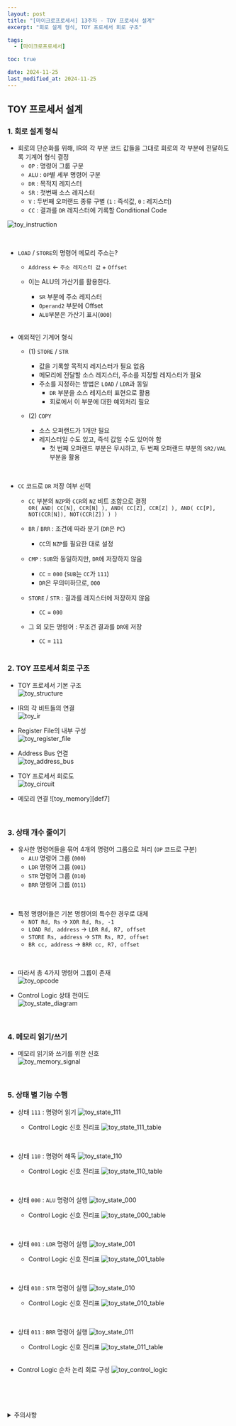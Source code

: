 ```yaml
---
layout: post
title: "[마이크로프로세서] 13주차 - TOY 프로세서 설계"
excerpt: "회로 설계 형식, TOY 프로세서 회로 구조"

tags:
  - [마이크로프로세서]

toc: true

date: 2024-11-25
last_modified_at: 2024-11-25
---
```

## TOY 프로세서 설계
### 1. 회로 설계 형식
- 회로의 단순화를 위해, IR의 각 부분 코드 값들을 그대로 회로의 각 부분에 전달하도록 기계어 형식 결정  
  - `OP` : 명령어 그룹 구분
  - `ALU` : `OP`별 세부 명령어 구분
  - `DR` : 목적지 레지스터
  - `SR` : 첫번째 소스 레지스터
  - `V` : 두번째 오퍼랜드 종류 구별 (`1` : 즉석값, `0` : 레지스터)
  - `CC` : 결과를 `DR` 레지스터에 기록할 Conditional Code  

![toy_instruction][def]  

<br>

- `LOAD` / `STORE`의 명령어 메모리 주소는?  
  - `Address` <- `주소 레지스터 값` + `Offset`
  - 이는 ALU의 가산기를 활용한다.  
    - `SR` 부분에 주소 레지스터
    - `Operand2` 부분에 Offset
    - `ALU`부분은 가산기 표시(`000`)  

    <br>

- 예외적인 기계어 형식
  - (1) `STORE` / `STR`
    - 값을 기록할 목적지 레지스터가 필요 없음
    - 메모리에 전달할 소스 레지스터, 주소를 지정할 레지스터가 필요
    - 주소를 지정하는 방법은 `LOAD` / `LDR`과 동일
      - `DR` 부분을 소스 레지스터 표현으로 활용
      - 회로에서 이 부분에 대한 예외처리 필요

  - (2) `COPY`
    - 소스 오퍼랜드가 1개만 필요
    - 레지스터일 수도 있고, 즉석 값일 수도 있어야 함
      - 첫 번째 오퍼랜드 부분은 무시하고, 두 번째 오퍼랜드 부분의 `SR2/VAL` 부분을 활용  

<br>

- `CC` 코드로 `DR` 저장 여부 선택
  - `CC` 부분의 `NZP`와 `CCR`의 `NZ` 비트 조합으로 결정  
  `OR( AND( CC[N], CCR[N] ), AND( CC[Z], CCR[Z] ), AND( CC[P], NOT(CCR[N]), NOT(CCR[Z]) ) )` 

  - `BR` / `BRR` : 조건에 따라 분기 (`DR`은 `PC`)
    - `CC`의 `NZP`를 필요한 대로 설정

  - `CMP` : `SUB`와 동일하지만, `DR`에 저장하지 않음
    - `CC` = `000` (`SUB`는 `CC`가 `111`)
    - `DR`은 무의미하므로, `000`  

  - `STORE` / `STR` : 결과를 레지스터에 저장하지 않음
    - `CC` = `000`

  - 그 외 모든 명령어 : 무조건 결과를 `DR`에 저장
    - `CC` = `111`  

    <br>

### 2. TOY 프로세서 회로 구조
- TOY 프로세서 기본 구조  
![toy_structure][def2]  

- IR의 각 비트들의 연결  
![toy_ir][def3]  

- Register File의 내부 구성  
![toy_register_file][def4]  

- Address Bus 연결  
![toy_address_bus][def5]  

- TOY 프로세서 회로도  
![toy_circuit][def6]  

- 메모리 연결
![toy_memory][def7]  

<br>

### 3. 상태 개수 줄이기
- 유사한 명령어들을 묶어 4개의 명령어 그룹으로 처리 (`OP` 코드로 구분)
  - `ALU` 명령어 그룹 (`000`)
  - `LDR` 명령어 그룹 (`001`)
  - `STR` 명령어 그룹 (`010`)
  - `BRR` 명령어 그룹 (`011`)  

<br>

- 특정 명령어들은 기본 명령어의 특수한 경우로 대체
  - `NOT Rd, Rs` -> `XOR Rd, Rs, -1`
  - `LOAD Rd, address` -> `LDR Rd, R7, offset`
  - `STORE Rs, address` -> `STR Rs, R7, offset`
  - `BR cc, address` -> `BRR cc, R7, offset`  

<br>

- 따라서 총 4가지 명령어 그룹이 존재  
![toy_opcode](TODO)  

- Control Logic 상태 천이도  
![toy_state_diagram](TODO)  

<br>

### 4. 메모리 읽기/쓰기
- 메모리 읽기와 쓰기를 위한 신호  
![toy_memory_signal](TODO)  

<br>

### 5. 상태 별 기능 수행
- 상태 `111` : 명령어 읽기
![toy_state_111](TODO)  

  - Control Logic 신호 진리표
  ![toy_state_111_table](TODO)  

<br>

- 상태 `110` : 명령어 해독
![toy_state_110](TODO)  

  - Control Logic 신호 진리표
  ![toy_state_110_table](TODO)

<br>

- 상태 `000` : `ALU` 명령어 실행
![toy_state_000](TODO)  

  - Control Logic 신호 진리표
  ![toy_state_000_table](TODO)

<br>

- 상태 `001` : `LDR` 명령어 실행
![toy_state_001](TODO)  

  - Control Logic 신호 진리표
  ![toy_state_001_table](TODO)

<br>

- 상태 `010` : `STR` 명령어 실행
![toy_state_010](TODO)  

  - Control Logic 신호 진리표
  ![toy_state_010_table](TODO)  

<br>

- 상태 `011` : `BRR` 명령어 실행
![toy_state_011](TODO)  

  - Control Logic 신호 진리표
  ![toy_state_011_table](TODO)  

  <br>

- Control Logic 순차 논리 회로 구성
![toy_control_logic](TODO)  

<br>
<br>
<br>
<br>
<details>
<summary>주의사항</summary>
<div markdown="1">  

이 포스팅은 강원대학교 김용석 교수님의 마이크로프로세서 수업을 들으며 내용을 정리 한 것입니다.  
수업 내용에 대한 저작권은 교수님께 있으니,  
다른 곳으로의 무분별한 내용 복사를 자제해 주세요.  

</div>
</details>

[def]: https://i.imgur.com/TiXnPr2.png
[def2]: https://i.imgur.com/CH87evn.png
[def3]: https://i.imgur.com/O5wMPXo.png
[def4]: https://i.imgur.com/npiLz5q.png
[def5]: https://i.imgur.com/QpkqbW9.png
[def6]: https://i.imgur.com/1iSVxYJ.png